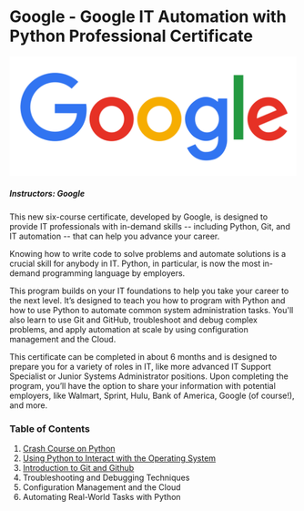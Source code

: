 # Google - Google IT Automation with Python Professional Certificate

![Image GOOGLE](https://github.com/RAYOPOKU/Courses/blob/master/Google%20IT%20Automation%20with%20Python/assets/68747470733a2f2f692e696d6775722e636f6d2f576442367453622e706e67.png)

##### Instructors: Google
This new six-course certificate, developed by Google, is designed to provide IT professionals with in-demand skills -- including Python, Git, and IT automation -- that can help you advance your career.

Knowing how to write code to solve problems and automate solutions is a crucial skill for anybody in IT. Python, in particular, is now the most in-demand programming language by employers.

This program builds on your IT foundations to help you take your career to the next level. It’s designed to teach you how to program with Python and how to use Python to automate common system administration tasks. You'll also learn to use Git and GitHub, troubleshoot and debug complex problems, and apply automation at scale by using configuration management and the Cloud.

This certificate can be completed in about 6 months and is designed to prepare you for a variety of roles in IT, like more advanced IT Support Specialist or Junior Systems Administrator positions. Upon completing the program, you’ll have the option to share your information with potential employers, like Walmart, Sprint, Hulu, Bank of America, Google (of course!), and more.

### Table of Contents 
1. [Crash Course on Python](https://github.com/RAYOPOKU/Courses/tree/master/Google%20IT%20Automation%20with%20Python/Google%20-%20Crash%20Course%20on%20Python)
2. [Using Python to Interact with the Operating System](https://github.com/RAYOPOKU/Courses/tree/master/Google%20IT%20Automation%20with%20Python/Using%20Python%20to%20Interact%20with%20the%20Operating%20System)
3. [Introduction to Git and Github](https://github.com/RAYOPOKU/Courses/tree/master/Google%20IT%20Automation%20with%20Python/Introduction%20to%20git%20and%20github)
4. Troubleshooting and Debugging Techniques
5. Configuration Management and the Cloud
6. Automating Real-World Tasks with Python
